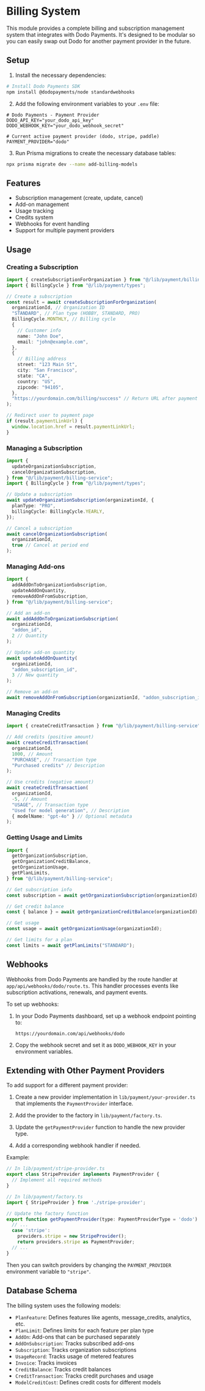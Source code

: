 # Billing System

This module provides a complete billing and subscription management system that integrates with Dodo Payments. It's designed to be modular so you can easily swap out Dodo for another payment provider in the future.

## Setup

1. Install the necessary dependencies:

```bash
# Install Dodo Payments SDK
npm install @dodopayments/node standardwebhooks
```

2. Add the following environment variables to your `.env` file:

```
# Dodo Payments - Payment Provider
DODO_API_KEY="your_dodo_api_key"
DODO_WEBHOOK_KEY="your_dodo_webhook_secret"

# Current active payment provider (dodo, stripe, paddle)
PAYMENT_PROVIDER="dodo"
```

3. Run Prisma migrations to create the necessary database tables:

```bash
npx prisma migrate dev --name add-billing-models
```

## Features

- Subscription management (create, update, cancel)
- Add-on management
- Usage tracking
- Credits system
- Webhooks for event handling
- Support for multiple payment providers

## Usage

### Creating a Subscription

```typescript
import { createSubscriptionForOrganization } from "@/lib/payment/billing-service";
import { BillingCycle } from "@/lib/payment/types";

// Create a subscription
const result = await createSubscriptionForOrganization(
  organizationId, // Organization ID
  "STANDARD", // Plan type (HOBBY, STANDARD, PRO)
  BillingCycle.MONTHLY, // Billing cycle
  {
    // Customer info
    name: "John Doe",
    email: "john@example.com",
  },
  {
    // Billing address
    street: "123 Main St",
    city: "San Francisco",
    state: "CA",
    country: "US",
    zipcode: "94105",
  },
  "https://yourdomain.com/billing/success" // Return URL after payment
);

// Redirect user to payment page
if (result.paymentLinkUrl) {
  window.location.href = result.paymentLinkUrl;
}
```

### Managing a Subscription

```typescript
import {
  updateOrganizationSubscription,
  cancelOrganizationSubscription,
} from "@/lib/payment/billing-service";
import { BillingCycle } from "@/lib/payment/types";

// Update a subscription
await updateOrganizationSubscription(organizationId, {
  planType: "PRO",
  billingCycle: BillingCycle.YEARLY,
});

// Cancel a subscription
await cancelOrganizationSubscription(
  organizationId,
  true // Cancel at period end
);
```

### Managing Add-ons

```typescript
import {
  addAddOnToOrganizationSubscription,
  updateAddOnQuantity,
  removeAddOnFromSubscription,
} from "@/lib/payment/billing-service";

// Add an add-on
await addAddOnToOrganizationSubscription(
  organizationId,
  "addon_id",
  2 // Quantity
);

// Update add-on quantity
await updateAddOnQuantity(
  organizationId,
  "addon_subscription_id",
  3 // New quantity
);

// Remove an add-on
await removeAddOnFromSubscription(organizationId, "addon_subscription_id");
```

### Managing Credits

```typescript
import { createCreditTransaction } from "@/lib/payment/billing-service";

// Add credits (positive amount)
await createCreditTransaction(
  organizationId,
  1000, // Amount
  "PURCHASE", // Transaction type
  "Purchased credits" // Description
);

// Use credits (negative amount)
await createCreditTransaction(
  organizationId,
  -5, // Amount
  "USAGE", // Transaction type
  "Used for model generation", // Description
  { modelName: "gpt-4o" } // Optional metadata
);
```

### Getting Usage and Limits

```typescript
import {
  getOrganizationSubscription,
  getOrganizationCreditBalance,
  getOrganizationUsage,
  getPlanLimits,
} from "@/lib/payment/billing-service";

// Get subscription info
const subscription = await getOrganizationSubscription(organizationId);

// Get credit balance
const { balance } = await getOrganizationCreditBalance(organizationId);

// Get usage
const usage = await getOrganizationUsage(organizationId);

// Get limits for a plan
const limits = await getPlanLimits("STANDARD");
```

## Webhooks

Webhooks from Dodo Payments are handled by the route handler at `app/api/webhooks/dodo/route.ts`. This handler processes events like subscription activations, renewals, and payment events.

To set up webhooks:

1. In your Dodo Payments dashboard, set up a webhook endpoint pointing to:

   ```
   https://yourdomain.com/api/webhooks/dodo
   ```

2. Copy the webhook secret and set it as `DODO_WEBHOOK_KEY` in your environment variables.

## Extending with Other Payment Providers

To add support for a different payment provider:

1. Create a new provider implementation in `lib/payment/your-provider.ts` that implements the `PaymentProvider` interface.

2. Add the provider to the factory in `lib/payment/factory.ts`.

3. Update the `getPaymentProvider` function to handle the new provider type.

4. Add a corresponding webhook handler if needed.

Example:

```typescript
// In lib/payment/stripe-provider.ts
export class StripeProvider implements PaymentProvider {
  // Implement all required methods
}

// In lib/payment/factory.ts
import { StripeProvider } from './stripe-provider';

// Update the factory function
export function getPaymentProvider(type: PaymentProviderType = 'dodo'): PaymentProvider {
  // ...
  case 'stripe':
    providers.stripe = new StripeProvider();
    return providers.stripe as PaymentProvider;
  // ...
}
```

Then you can switch providers by changing the `PAYMENT_PROVIDER` environment variable to `"stripe"`.

## Database Schema

The billing system uses the following models:

- `PlanFeature`: Defines features like agents, message_credits, analytics, etc.
- `PlanLimit`: Defines limits for each feature per plan type
- `AddOn`: Add-ons that can be purchased separately
- `AddOnSubscription`: Tracks subscribed add-ons
- `Subscription`: Tracks organization subscriptions
- `UsageRecord`: Tracks usage of metered features
- `Invoice`: Tracks invoices
- `CreditBalance`: Tracks credit balances
- `CreditTransaction`: Tracks credit purchases and usage
- `ModelCreditCost`: Defines credit costs for different models
